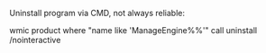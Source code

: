 Uninstall program via CMD, not always reliable:

wmic product where "name like 'ManageEngine%%'" call uninstall /nointeractive
